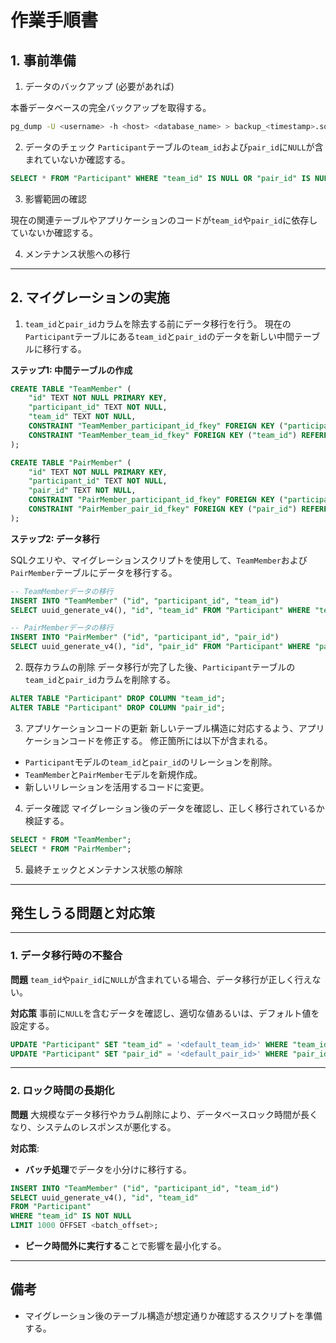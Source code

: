 # 作業手順書

## 1. 事前準備
1. データのバックアップ (必要があれば)

本番データベースの完全バックアップを取得する。

```bash
pg_dump -U <username> -h <host> <database_name> > backup_<timestamp>.sql
```

2. データのチェック
`Participant`テーブルの`team_id`および`pair_id`に`NULL`が含まれていないか確認する。

```sql
SELECT * FROM "Participant" WHERE "team_id" IS NULL OR "pair_id" IS NULL;
```

3. 影響範囲の確認

現在の関連テーブルやアプリケーションのコードが`team_id`や`pair_id`に依存していないか確認する。

4. メンテナンス状態への移行


---

## 2. マイグレーションの実施

1. `team_id`と`pair_id`カラムを除去する前にデータ移行を行う。
現在の`Participant`テーブルにある`team_id`と`pair_id`のデータを新しい中間テーブルに移行する。

**ステップ1: 中間テーブルの作成**

```sql
CREATE TABLE "TeamMember" (
    "id" TEXT NOT NULL PRIMARY KEY,
    "participant_id" TEXT NOT NULL,
    "team_id" TEXT NOT NULL,
    CONSTRAINT "TeamMember_participant_id_fkey" FOREIGN KEY ("participant_id") REFERENCES "Participant"("id") ON DELETE CASCADE,
    CONSTRAINT "TeamMember_team_id_fkey" FOREIGN KEY ("team_id") REFERENCES "Team"("id") ON DELETE CASCADE
);

CREATE TABLE "PairMember" (
    "id" TEXT NOT NULL PRIMARY KEY,
    "participant_id" TEXT NOT NULL,
    "pair_id" TEXT NOT NULL,
    CONSTRAINT "PairMember_participant_id_fkey" FOREIGN KEY ("participant_id") REFERENCES "Participant"("id") ON DELETE CASCADE,
    CONSTRAINT "PairMember_pair_id_fkey" FOREIGN KEY ("pair_id") REFERENCES "Pair"("id") ON DELETE CASCADE
);
```

**ステップ2: データ移行**

SQLクエリや、マイグレーションスクリプトを使用して、`TeamMember`および`PairMember`テーブルにデータを移行する。

```sql
-- TeamMemberデータの移行
INSERT INTO "TeamMember" ("id", "participant_id", "team_id")
SELECT uuid_generate_v4(), "id", "team_id" FROM "Participant" WHERE "team_id" IS NOT NULL;

-- PairMemberデータの移行
INSERT INTO "PairMember" ("id", "participant_id", "pair_id")
SELECT uuid_generate_v4(), "id", "pair_id" FROM "Participant" WHERE "pair_id" IS NOT NULL;
```

2. 既存カラムの削除
データ移行が完了した後、`Participant`テーブルの`team_id`と`pair_id`カラムを削除する。

```sql
ALTER TABLE "Participant" DROP COLUMN "team_id";
ALTER TABLE "Participant" DROP COLUMN "pair_id";
```

3. アプリケーションコードの更新
新しいテーブル構造に対応するよう、アプリケーションコードを修正する。
修正箇所には以下が含まれる。

- `Participant`モデルの`team_id`と`pair_id`のリレーションを削除。
- `TeamMember`と`PairMember`モデルを新規作成。
- 新しいリレーションを活用するコードに変更。

4. データ確認
マイグレーション後のデータを確認し、正しく移行されているか検証する。

```sql
SELECT * FROM "TeamMember";
SELECT * FROM "PairMember";
```

5. 最終チェックとメンテナンス状態の解除

---

## 発生しうる問題と対応策

---

### 1. データ移行時の不整合

**問題**
`team_id`や`pair_id`に`NULL`が含まれている場合、データ移行が正しく行えない。

**対応策**
事前に`NULL`を含むデータを確認し、適切な値あるいは、デフォルト値を設定する。

```sql
UPDATE "Participant" SET "team_id" = '<default_team_id>' WHERE "team_id" IS NULL;
UPDATE "Participant" SET "pair_id" = '<default_pair_id>' WHERE "pair_id" IS NULL;
```

---

### 2. ロック時間の長期化

**問題**
大規模なデータ移行やカラム削除により、データベースロック時間が長くなり、システムのレスポンスが悪化する。

**対応策**:
- **バッチ処理**でデータを小分けに移行する。

```sql
INSERT INTO "TeamMember" ("id", "participant_id", "team_id")
SELECT uuid_generate_v4(), "id", "team_id"
FROM "Participant"
WHERE "team_id" IS NOT NULL
LIMIT 1000 OFFSET <batch_offset>;
```
- **ピーク時間外に実行する**ことで影響を最小化する。

---

## 備考

- マイグレーション後のテーブル構造が想定通りか確認するスクリプトを準備する。
